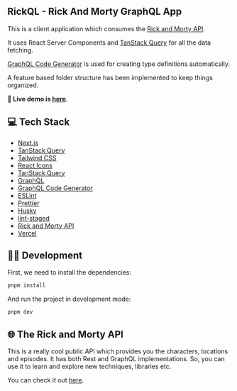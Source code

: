 ## RickQL - Rick And Morty GraphQL App

This is a client application which consumes the [Rick and Morty API](https://rickandmortyapi.com/).

It uses React Server Components and [TanStack Query](https://www.apollographql.com/docs/react/) for all the data fetching.

[GraphQL Code Generator](https://the-guild.dev/graphql/codegen) is used for creating type definitions automatically.

A feature based folder structure has been implemented to keep things organized.

**🚀 Live demo is [here](https://rick-and-morty-graphql.vercel.app/)**.

## 💻 Tech Stack

- [Next.js](https://nextjs.org/)
- [TanStack Query](https://tanstack.com/query/latest)
- [Tailwind CSS](https://tailwindcss.com/)
- [React Icons](https://react-icons.github.io/react-icons/)
- [TanStack Query](https://tanstack.com/query/latest)
- [GraphQL](https://graphql.org/)
- [GraphQL Code Generator](https://the-guild.dev/graphql/codegen)
- [ESLint](https://eslint.org/)
- [Prettier](https://prettier.io/)
- [Husky](https://typicode.github.io/husky/)
- [lint-staged](https://github.com/lint-staged/lint-staged)
- [Rick and Morty API](https://rickandmortyapi.com/)
- [Vercel](https://vercel.com/)

## 🧑‍💻 Development

First, we need to install the dependencies:

```bash
pnpm install
```

And run the project in development mode:

```bash
pnpm dev
```

<!-- TODO: Add other script usages like `dev:all` -->

## 🌐 The Rick and Morty API

This is a really cool public API which provides you the characters, locations and episodes. It has both Rest and GraphQL implementations. So, you can use it to learn and explore new techniques, libraries etc.

You can check it out [here](https://rickandmortyapi.com/).
